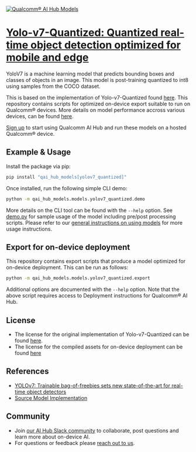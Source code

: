 [![Qualcomm® AI Hub Models](https://qaihub-public-assets.s3.us-west-2.amazonaws.com/qai-hub-models/quic-logo.jpg)](../../README.md)


# [Yolo-v7-Quantized: Quantized real-time object detection optimized for mobile and edge](https://aihub.qualcomm.com/models/yolov7_quantized)

YoloV7 is a machine learning model that predicts bounding boxes and classes of objects in an image. This model is post-training quantized to int8 using samples from the COCO dataset.

This is based on the implementation of Yolo-v7-Quantized found [here](https://github.com/WongKinYiu/yolov7/). This repository contains scripts for optimized on-device
export suitable to run on Qualcomm® devices. More details on model performance
accross various devices, can be found [here](https://aihub.qualcomm.com/models/yolov7_quantized).

[Sign up](https://myaccount.qualcomm.com/signup) to start using Qualcomm AI Hub and run these models on a hosted Qualcomm® device.




## Example & Usage

Install the package via pip:
```bash
pip install "qai_hub_models[yolov7_quantized]"
```


Once installed, run the following simple CLI demo:

```bash
python -m qai_hub_models.models.yolov7_quantized.demo
```
More details on the CLI tool can be found with the `--help` option. See
[demo.py](demo.py) for sample usage of the model including pre/post processing
scripts. Please refer to our [general instructions on using
models](../../../#getting-started) for more usage instructions.

## Export for on-device deployment

This repository contains export scripts that produce a model optimized for
on-device deployment. This can be run as follows:

```bash
python -m qai_hub_models.models.yolov7_quantized.export
```
Additional options are documented with the `--help` option. Note that the above
script requires access to Deployment instructions for Qualcomm® AI Hub.


## License
* The license for the original implementation of Yolo-v7-Quantized can be found
  [here](https://github.com/WongKinYiu/yolov7/blob/main/LICENSE.md).
* The license for the compiled assets for on-device deployment can be found [here](https://github.com/WongKinYiu/yolov7/blob/main/LICENSE.md)


## References
* [YOLOv7: Trainable bag-of-freebies sets new state-of-the-art for real-time object detectors](https://arxiv.org/abs/2207.02696)
* [Source Model Implementation](https://github.com/WongKinYiu/yolov7/)



## Community
* Join [our AI Hub Slack community](https://aihub.qualcomm.com/community/slack) to collaborate, post questions and learn more about on-device AI.
* For questions or feedback please [reach out to us](mailto:ai-hub-support@qti.qualcomm.com).


